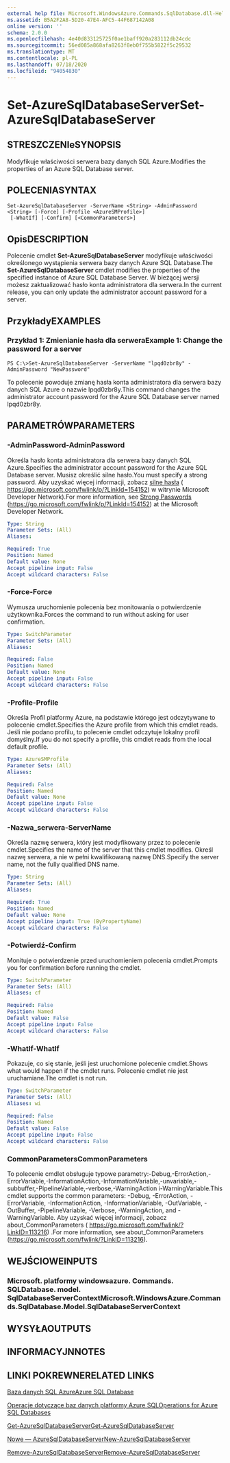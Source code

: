 ```yaml
---
external help file: Microsoft.WindowsAzure.Commands.SqlDatabase.dll-Help.xml
ms.assetid: B5A2F2A8-5D20-47E4-AFC5-44F687142A08
online version: ''
schema: 2.0.0
ms.openlocfilehash: 4e40d833125725f0ae1baff920a283112db24cdc
ms.sourcegitcommit: 56ed085a868afa8263f8eb0f755b5822f5c29532
ms.translationtype: MT
ms.contentlocale: pl-PL
ms.lasthandoff: 07/18/2020
ms.locfileid: "94054830"
---
```

# <span data-ttu-id="ee689-101">Set-AzureSqlDatabaseServer</span><span class="sxs-lookup"><span data-stu-id="ee689-101">Set-AzureSqlDatabaseServer</span></span>

## <span data-ttu-id="ee689-102">STRESZCZENIe</span><span class="sxs-lookup"><span data-stu-id="ee689-102">SYNOPSIS</span></span>
<span data-ttu-id="ee689-103">Modyfikuje właściwości serwera bazy danych SQL Azure.</span><span class="sxs-lookup"><span data-stu-id="ee689-103">Modifies the properties of an Azure SQL Database server.</span></span>

## <span data-ttu-id="ee689-104">POLECENIA</span><span class="sxs-lookup"><span data-stu-id="ee689-104">SYNTAX</span></span>

```
Set-AzureSqlDatabaseServer -ServerName <String> -AdminPassword <String> [-Force] [-Profile <AzureSMProfile>]
 [-WhatIf] [-Confirm] [<CommonParameters>]
```

## <span data-ttu-id="ee689-105">Opis</span><span class="sxs-lookup"><span data-stu-id="ee689-105">DESCRIPTION</span></span>
<span data-ttu-id="ee689-106">Polecenie cmdlet **Set-AzureSqlDatabaseServer** modyfikuje właściwości określonego wystąpienia serwera bazy danych Azure SQL Database.</span><span class="sxs-lookup"><span data-stu-id="ee689-106">The **Set-AzureSqlDatabaseServer** cmdlet modifies the properties of the specified instance of Azure SQL Database Server.</span></span>
<span data-ttu-id="ee689-107">W bieżącej wersji możesz zaktualizować hasło konta administratora dla serwera.</span><span class="sxs-lookup"><span data-stu-id="ee689-107">In the current release, you can only update the administrator account password for a server.</span></span>

## <span data-ttu-id="ee689-108">Przykłady</span><span class="sxs-lookup"><span data-stu-id="ee689-108">EXAMPLES</span></span>

### <span data-ttu-id="ee689-109">Przykład 1: Zmienianie hasła dla serwera</span><span class="sxs-lookup"><span data-stu-id="ee689-109">Example 1: Change the password for a server</span></span>
```
PS C:\>Set-AzureSqlDatabaseServer -ServerName "lpqd0zbr8y" -AdminPassword "NewPassword"
```

<span data-ttu-id="ee689-110">To polecenie powoduje zmianę hasła konta administratora dla serwera bazy danych SQL Azure o nazwie lpqd0zbr8y.</span><span class="sxs-lookup"><span data-stu-id="ee689-110">This command changes the administrator account password for the Azure SQL Database server named lpqd0zbr8y.</span></span>

## <span data-ttu-id="ee689-111">PARAMETRÓW</span><span class="sxs-lookup"><span data-stu-id="ee689-111">PARAMETERS</span></span>

### <span data-ttu-id="ee689-112">-AdminPassword</span><span class="sxs-lookup"><span data-stu-id="ee689-112">-AdminPassword</span></span>
<span data-ttu-id="ee689-113">Określa hasło konta administratora dla serwera bazy danych SQL Azure.</span><span class="sxs-lookup"><span data-stu-id="ee689-113">Specifies the administrator account password for the Azure SQL Database server.</span></span>
<span data-ttu-id="ee689-114">Musisz określić silne hasło.</span><span class="sxs-lookup"><span data-stu-id="ee689-114">You must specify a strong password.</span></span>
<span data-ttu-id="ee689-115">Aby uzyskać więcej informacji, zobacz [silne hasła](https://go.microsoft.com/fwlink/p/?LinkId=154152) ( https://go.microsoft.com/fwlink/p/?LinkId=154152) w witrynie Microsoft Developer Network).</span><span class="sxs-lookup"><span data-stu-id="ee689-115">For more information, see [Strong Passwords](https://go.microsoft.com/fwlink/p/?LinkId=154152) (https://go.microsoft.com/fwlink/p/?LinkId=154152) at the Microsoft Developer Network.</span></span>

```yaml
Type: String
Parameter Sets: (All)
Aliases: 

Required: True
Position: Named
Default value: None
Accept pipeline input: False
Accept wildcard characters: False
```

### <span data-ttu-id="ee689-116">-Force</span><span class="sxs-lookup"><span data-stu-id="ee689-116">-Force</span></span>
<span data-ttu-id="ee689-117">Wymusza uruchomienie polecenia bez monitowania o potwierdzenie użytkownika.</span><span class="sxs-lookup"><span data-stu-id="ee689-117">Forces the command to run without asking for user confirmation.</span></span>

```yaml
Type: SwitchParameter
Parameter Sets: (All)
Aliases: 

Required: False
Position: Named
Default value: None
Accept pipeline input: False
Accept wildcard characters: False
```

### <span data-ttu-id="ee689-118">-Profile</span><span class="sxs-lookup"><span data-stu-id="ee689-118">-Profile</span></span>
<span data-ttu-id="ee689-119">Określa Profil platformy Azure, na podstawie którego jest odczytywane to polecenie cmdlet.</span><span class="sxs-lookup"><span data-stu-id="ee689-119">Specifies the Azure profile from which this cmdlet reads.</span></span>
<span data-ttu-id="ee689-120">Jeśli nie podano profilu, to polecenie cmdlet odczytuje lokalny profil domyślny.</span><span class="sxs-lookup"><span data-stu-id="ee689-120">If you do not specify a profile, this cmdlet reads from the local default profile.</span></span>

```yaml
Type: AzureSMProfile
Parameter Sets: (All)
Aliases: 

Required: False
Position: Named
Default value: None
Accept pipeline input: False
Accept wildcard characters: False
```

### <span data-ttu-id="ee689-121">-Nazwa_serwera</span><span class="sxs-lookup"><span data-stu-id="ee689-121">-ServerName</span></span>
<span data-ttu-id="ee689-122">Określa nazwę serwera, który jest modyfikowany przez to polecenie cmdlet.</span><span class="sxs-lookup"><span data-stu-id="ee689-122">Specifies the name of the server that this cmdlet modifies.</span></span>
<span data-ttu-id="ee689-123">Określ nazwę serwera, a nie w pełni kwalifikowaną nazwę DNS.</span><span class="sxs-lookup"><span data-stu-id="ee689-123">Specify the server name, not the fully qualified DNS name.</span></span>

```yaml
Type: String
Parameter Sets: (All)
Aliases: 

Required: True
Position: Named
Default value: None
Accept pipeline input: True (ByPropertyName)
Accept wildcard characters: False
```

### <span data-ttu-id="ee689-124">-Potwierdź</span><span class="sxs-lookup"><span data-stu-id="ee689-124">-Confirm</span></span>
<span data-ttu-id="ee689-125">Monituje o potwierdzenie przed uruchomieniem polecenia cmdlet.</span><span class="sxs-lookup"><span data-stu-id="ee689-125">Prompts you for confirmation before running the cmdlet.</span></span>

```yaml
Type: SwitchParameter
Parameter Sets: (All)
Aliases: cf

Required: False
Position: Named
Default value: False
Accept pipeline input: False
Accept wildcard characters: False
```

### <span data-ttu-id="ee689-126">-WhatIf</span><span class="sxs-lookup"><span data-stu-id="ee689-126">-WhatIf</span></span>
<span data-ttu-id="ee689-127">Pokazuje, co się stanie, jeśli jest uruchomione polecenie cmdlet.</span><span class="sxs-lookup"><span data-stu-id="ee689-127">Shows what would happen if the cmdlet runs.</span></span>
<span data-ttu-id="ee689-128">Polecenie cmdlet nie jest uruchamiane.</span><span class="sxs-lookup"><span data-stu-id="ee689-128">The cmdlet is not run.</span></span>

```yaml
Type: SwitchParameter
Parameter Sets: (All)
Aliases: wi

Required: False
Position: Named
Default value: False
Accept pipeline input: False
Accept wildcard characters: False
```

### <span data-ttu-id="ee689-129">CommonParameters</span><span class="sxs-lookup"><span data-stu-id="ee689-129">CommonParameters</span></span>
<span data-ttu-id="ee689-130">To polecenie cmdlet obsługuje typowe parametry:-Debug,-ErrorAction,-ErrorVariable,-InformationAction,-InformationVariable,-unvariable,-subbuffer,-PipelineVariable,-verbose,-WarningAction i-WarningVariable.</span><span class="sxs-lookup"><span data-stu-id="ee689-130">This cmdlet supports the common parameters: -Debug, -ErrorAction, -ErrorVariable, -InformationAction, -InformationVariable, -OutVariable, -OutBuffer, -PipelineVariable, -Verbose, -WarningAction, and -WarningVariable.</span></span> <span data-ttu-id="ee689-131">Aby uzyskać więcej informacji, zobacz about_CommonParameters ( https://go.microsoft.com/fwlink/?LinkID=113216) .</span><span class="sxs-lookup"><span data-stu-id="ee689-131">For more information, see about_CommonParameters (https://go.microsoft.com/fwlink/?LinkID=113216).</span></span>

## <span data-ttu-id="ee689-132">WEJŚCIOWE</span><span class="sxs-lookup"><span data-stu-id="ee689-132">INPUTS</span></span>

### <span data-ttu-id="ee689-133">Microsoft. platformy windowsazure. Commands. SQLDatabase. model. SqlDatabaseServerContext</span><span class="sxs-lookup"><span data-stu-id="ee689-133">Microsoft.WindowsAzure.Commands.SqlDatabase.Model.SqlDatabaseServerContext</span></span>

## <span data-ttu-id="ee689-134">WYSYŁA</span><span class="sxs-lookup"><span data-stu-id="ee689-134">OUTPUTS</span></span>

## <span data-ttu-id="ee689-135">INFORMACYJN</span><span class="sxs-lookup"><span data-stu-id="ee689-135">NOTES</span></span>

## <span data-ttu-id="ee689-136">LINKI POKREWNE</span><span class="sxs-lookup"><span data-stu-id="ee689-136">RELATED LINKS</span></span>

[<span data-ttu-id="ee689-137">Baza danych SQL Azure</span><span class="sxs-lookup"><span data-stu-id="ee689-137">Azure SQL Database</span></span>](https://azure.microsoft.com/en-us/services/sql-database/)

[<span data-ttu-id="ee689-138">Operacje dotyczące baz danych platformy Azure SQL</span><span class="sxs-lookup"><span data-stu-id="ee689-138">Operations for Azure SQL Databases</span></span>](https://msdn.microsoft.com/en-us/library/azure/dn505719.aspx)

[<span data-ttu-id="ee689-139">Get-AzureSqlDatabaseServer</span><span class="sxs-lookup"><span data-stu-id="ee689-139">Get-AzureSqlDatabaseServer</span></span>](./Get-AzureSqlDatabaseServer.md)

[<span data-ttu-id="ee689-140">Nowe — AzureSqlDatabaseServer</span><span class="sxs-lookup"><span data-stu-id="ee689-140">New-AzureSqlDatabaseServer</span></span>](./New-AzureSqlDatabaseServer.md)

[<span data-ttu-id="ee689-141">Remove-AzureSqlDatabaseServer</span><span class="sxs-lookup"><span data-stu-id="ee689-141">Remove-AzureSqlDatabaseServer</span></span>](./Remove-AzureSqlDatabaseServer.md)


